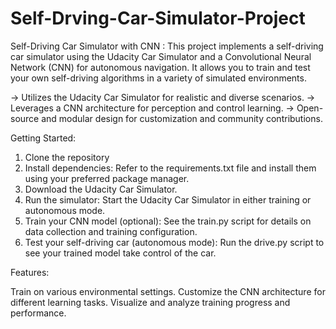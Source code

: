# Self-Drving-Car-Simulator-Project

Self-Driving Car Simulator with CNN :
This project implements a self-driving car simulator using the Udacity Car Simulator and a Convolutional Neural Network (CNN) for autonomous navigation. It allows you to train and test your own self-driving algorithms in a variety of simulated environments.
 
-> Utilizes the Udacity Car Simulator for realistic and diverse scenarios.
-> Leverages a CNN architecture for perception and control learning.
-> Open-source and modular design for customization and community contributions.

Getting Started:

1. Clone the repository
2. Install dependencies: Refer to the requirements.txt file and install them using your preferred package manager.
3. Download the Udacity Car Simulator.
4. Run the simulator: Start the Udacity Car Simulator in either training or autonomous mode.
5. Train your CNN model (optional): See the train.py script for details on data collection and training configuration.
6. Test your self-driving car (autonomous mode): Run the drive.py script to see your trained model take control of the car.

Features:

Train on various environmental settings.
Customize the CNN architecture for different learning tasks.
Visualize and analyze training progress and performance.
